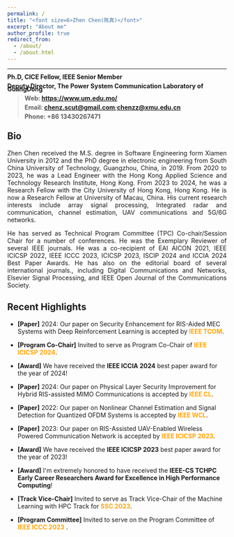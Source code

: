 ```yaml
---
permalink: /
title: "<font size=6>Zhen Chen(陈真)</font>"
excerpt: "About me"
author_profile: true
redirect_from: 
  - /about/
  - /about.html
---
```


***
<html>
<p><b style="line-height:50%"> Ph.D,  CICE Fellow,  IEEE Senior Member </b> </p>
<p><b style="line-height:50%"> Deputy Director, The Power System Communication Laboratory of GuangDong </b> </p>
<!--
<p><b style="line-height:50%"><a href="https://www.um.edu.mo/">Institute of Microelectronics，University of Macau, China.</a></b></p>
 

<p><b style="line-height:50%"><a href="http:// ">Institute of multi-dimensional signal processing(Shenzhen)</a></b></p> 
-->

  
</html>

><p><b style="line-height:50%"> Web: <a href="https://www.um.edu.mo/">https://www.um.edu.mo/</a> </b></p>
><p><b style="line-height:50%"> Email: <a href="mailto:chenz.scut@gmail.com">chenz.scut@gmail.com</a>;<a href="mailto:chenzz@xmu.edu.cn">chenzz@xmu.edu.cn</a></b> </p>
><p><b style="line-height:50%"> Phone: +86 13430267471 </b></p>
<!--
><p><b width="50%" style="line-height:50%">School of Electronic and Information Engineering, Shaw Building, Wushan Campus, SCUT, 510461, China.  </b> </p>
-->
Bio
----------
<p align="justify">
Zhen Chen received the M.S. degree in Software Engineering form Xiamen University in 2012 and the PhD degree in electronic engineering from South China University of Technology, Guangzhou, China, in 2019. From 2020 to 2023, he was a Lead Engineer with the Hong Kong Applied Science and Technology Research Institute, Hong Kong. From 2023 to 2024, he was a Research Fellow with the City University of Hong Kong, Hong Kong. He is now a Research Fellow at University of Macau, China. His current research interests include array signal processing, Integrated radar and communication, channel estimation, UAV communications and 5G/6G networks. 
</p>



  
<p align="justify">
He has served as Technical Program Committee (TPC) Co-chair/Session Chair for a number of conferences. He was the Exemplary Reviewer of several IEEE journals. He was a co-recipient of EAI AICON 2021, IEEE ICICSP 2022, IEEE ICCC 2023, ICICSP 2023, ISCIP 2024 and ICCIA 2024 Best Paper Awards. He has also on the editorial board of several international journals., including Digital Communications and Networks, Elsevier Signal Processing, and IEEE Open Journal of the Communications Society.
</p>


<!--
[深大超算队招新(SZU-HPC Team is recruiting!)](https://amelieczhou.github.io/recruiting/)
----
-->

Recent Highlights
----------
* **[Paper]** 2024: Our paper on Security Enhancement for RIS-Aided MEC Systems with Deep Reinforcement Learning is accepted by **<font color=orange>IEEE TCOM</font>**.

* **[Program Co-Chair]** Invited to serve as Program Co-Chair of **<font color=orange>IEEE ICICSP 2024</font>**.
* **[Award]** We have received the **IEEE ICCIA 2024** best paper award for the year of 2024!

* **[Paper]** 2024: Our paper on Physical Layer Security Improvement for Hybrid RIS-assisted MIMO Communications is accepted by **<font color=orange>IEEE CL</font>**. 

* **[Paper]** 2022: Our paper on Nonlinear Channel Estimation and Signal Detection for Quantized OFDM Systems is accepted by **<font color=orange>IEEE WCL</font>**.

* **[Paper]** 2023: Our paper on RIS-Assisted UAV-Enabled Wireless Powered Communication Network is accepted by **<font color=orange>IEEE ICICSP 2023</font>**.

* **[Award]** We have received the **IEEE ICICSP 2023** best paper award for the year of 2023!

* **[Award]** I'm extremely honored to have received the **IEEE-CS TCHPC Early Career Researchers Award for Excellence in High Performance Computing**!

* **[Track Vice-Chair]** Invited to serve as Track Vice-Chair of the Machine Learning with HPC Track for **<font color=orange>SSC 2023</font>**.

* **[Program Committee]** Invited to serve on the Program Committee of **<font color=orange>IEEE ICCC 2023</font>** .


<!---
  Selected Awards
  ----------
* **[Track Co-Chair]** Invited to serve as a Track Co-Chair for the Scalable Algorithms and Analytics Track of **<font color=orange>HiPC 2020</font>** .

* **[Program Committee]** Invited to serve on the Program Committee of **<font color=orange>SC 2020, Cluster 2020 and CCGrid 2020</font>** .

* **[Paper]** 2020: Our paper on Cost-Aware Partitioning for Efficient Large Graph Processing in Geo-Distributed Datacenters is accepted by **<font color=orange>IEEE TPDS</font>**.

* **[Paper]** 2019: Our paper on Incorporating Probabilistic Optimizations for Resource Provisioning of Data Processing Workflows is accepted by **<font color=orange>ICPP 2019</font>**.

* **[Paper]** 2019: Our paper on Privacy Regulation Aware Process Mapping in Geo-Distributed Cloud Data Centers is accepted by **<font color=orange>IEEE TPDS</font>**.

* **[Paper]** 2019: Our paper on Scaling Data Stream Processing on Shared-Memory Multicore Architectures is accepted by **<font color=orange>SIGMOD 2019</font>**.

* **[Posters and Demo Co-Chair]** Invited to serve on the Posters and Demo Co-Chair of **<font color=orange>ICDCS 2020</font>** .

* **[Program Co-Chair]** Invited to serve as a Program Co-Chair of **<font color=orange>SmartData-2019</font>** .



  
  Please see full honors [here](https://amelieczhou.github.io/cv/#honors)
  
  * IEEE Outstanding Leadership Award, IEEE SmartData 2019
  * INRIA Postdoctoral Fellowship
  * Spotlight Article Recipient, IEEE Transactions on Cloud Computing
  * Best PhD Consortium Award, CloudCom'14
  * Student Travel Grant, IPDPS'14
  * Research Scholarship, NTU
  * Graduated with Highest Honors, Beihang University
  * First Prize Academic Award (top 1%), Beihang University
  * First Prize in Beijing Undergraduate Electronic Design Contest
  
  Selected Publications
  ----------
  
  Please see full list [here](https://amelieczhou.github.io/publications/)
  
  * **[TPDS] Amelie Chi Zhou**, Bingkun Shen, Yao Xiao, Shadi Ibrahim, Bingsheng He: Cost-Aware Partitioning for Efficient Large Graph Processing in Geo-Distributed Datacenters. IEEE Trans. Parallel Distrib. Syst. 31(7): 1707-1723 (2020)
  
  * **[ICPP]** Zheng Chen, Feng Zhang, **Amelie Chi Zhou**, Jidong Zhai, Chenyang Zhang, Xiaoyong Du: ParSecureML: An Efficient Parallel Secure Machine Learning Framework on GPUs. ICPP 2020: 22:1-22:11
  
  * **[TPDS] Amelie Chi Zhou**, Yao Xiao, Yifan Gong, Bingsheng He, Jidong Zhai, Rui Mao: Privacy Regulation Aware Process Mapping in Geo-Distributed Cloud Data Centers. IEEE Trans. Parallel Distrib. Syst. 30(8): 1872-1888 (2019)
  
  * **[ICPP] Amelie Chi Zhou**, Yao Xiao, Bingsheng He, Shadi Ibrahim, Reynold Cheng: Incorporating Probabilistic Optimizations for Resource Provisioning of Data Processing Workflows. ICPP 2019: 6:1-6:10
  
  * **[SIGMOD]** Shuhao Zhang, Jiong He, **Amelie Chi Zhou**, Bingsheng He: BriskStream: Scaling Data Stream Processing on Shared-Memory Multicore Architectures. SIGMOD Conference 2019: 705-722
  
  * **[ICPP] Amelie Chi Zhou**, Tien-Dat Phan, Shadi Ibrahim, Bingsheng He, Energy-Efficient Speculative Execution using Advanced Reservation for Heterogeneous Clusters, ICPP 2018, Eugene, OR, USA, Aug 2018.
  
  * **[FGCS]** Orcun Yildiz, **Amelie Chi Zhou**, Shadi Ibrahim, Improving the Effectiveness of Burst Buffers for Big Data Processing in HPC Systems with Eley, in Future Generation Computer Systems, Mar 2018.
  
  * **[CCGrid]** Jad Darrous, Shadi Ibrahim, **Amelie Chi Zhou**, Christian Pérez, Nitro: Network-Aware Virtual Machine Image Management in Geo-Distributed Clouds, in CCGrid 2018, Washington D.C., USA, May 2018.
  
  * **[ICPADS]** Zhaojie Niu, Bingsheng He, **Amelie Chi Zhou**, Lau Chiew Tong, Multi-Objective Optimizations in Geo-Distributed Data Analytics Systems, in ICPADS 2017, Shenzhen, China, Dec 2017.
  
  * **[SC] Amelie Chi Zhou**, Yifan Gong, Bingsheng He and Jidong Zhai, Efficient Process Mapping in Geo-Distributed Cloud Data Centers, in SC 2017, Denver, CO, USA, Nov 2017.
  
  * **[CLUSTER]** Orcun Yildiz, **Amelie Chi Zhou**, Shadi Ibrahim, Eley: On the Effectiveness of Burst Buffers for Big Data Processing in HPC Systems, in CLUSTER 2017 (short paper), Honolulu, HI, USA, Sep 2017.
  
  * **[Euro-Par]** Tien-Dat Phan, Shadi Ibrahim, **Amelie Chi Zhou**, Guillaume Aupy and Gabriel Antoniu, Energy-Driven Straggler Mitigation in MapReduce, in Euro-Par 2017, Spain, Aug 2017.
  
  * **[ICDCS] Amelie Chi Zhou**, Shadi Ibrahim, Bingsheng He, On Achieving Efficient Data Transfer for Graph Processing in Geo-Distributed Datacenters, In ICDCS 2017 (Applications and Experiences Track), Atlanta, GA, USA, Jun 2017.
  
  * **[ICDE]** Shuhao Zhang, Bingsheng He, Daniel Dahlmeier, **Amelie Chi Zhou**, Thomas Heinze, Revisiting the Design of Data Stream Processing Systems on Multi-Core Processors, In ICDE 2017, San Diego, CA, USA, Apr 2017.
  
  * **[TPDS] Amelie Chi Zhou**, Bingsheng He, Xuntao Cheng, Chiew Tong Lau, A Declarative Optimization Engine for Resource Provisioning of Scientific Workflows in Geo-Distributed Clouds, in IEEE TPDS vol. 28, no. 3, pp. 647-661, Mar 2017.
  
  * **[Book Chapter] Amelie Chi Zhou**, Bingsheng He, Shadi Ibrahim, A Taxonomy and Survey of Scientific Computing in the Cloud, in Rajkumar Buyya, Rodriog N. Calheiros, and Amir Vahid Dastjerdi: Big Data: Principle and Paradigms, Chapter 17, Publisher: Morgan Kaufmann, 2016.
  
  * **[SC]** Yifan Gong, Bingsheng He, **Amelie Chi Zhou**, Monetary Cost Optimizations for HPC Applications on Amazon Clouds: Checkpoints and Replicated Execution, in SC 2015, Austin, TX, USA, Nov 2015. 
  
  * **[HPDC] Amelie Chi Zhou**, Bingsheng He, Xuntao Cheng, Chiew Tong Lau, A Declarative Optimization Engine for Resource Provisioning of Scientific Workflows in IaaS Clouds, in HPDC 2015, Portland, OR, USA, Jun 2015.
  
  * **[TCC] Amelie Chi Zhou**, Bingsheng He, Cheng Liu, Monetary Cost Optimizations for Hosting Workflow-as-a-Service in IaaS Clouds, in IEEE TCC 4(1): 34-48 (2015).
  
  * **[TPDS]** Bingsheng He, Jeffrey Xu Yu, **Amelie Chi Zhou**, Improving Update-Intensive Workloads on Flash Disks Through Exploiting Multi-Chip Parallelism, in IEEE TPDS 26: 152-162 (2015).
  
  * **[CloudCom] Amelie Chi Zhou**, Bingsheng He, Simplified Resource Provisioning for Workflows in IaaS Clouds, in CloudCom 2014, **Best PhD Consortium Award**, Singapore, Dec 2014.
  
  * **[TCC] Amelie Chi Zhou**, Bingsheng He, Transformation-based Monetary Cost Optimizations for Workflows in the Cloud, in IEEE TCC 2(1): 85-98 (2014), **Spotlight article of the issue, invited presentation in IEEE CloudCom 2014**.
  
  Selected Scholarly Addresses
  ---
  
  * **Invited talks and tutorials**
  
    * **[SA7]** Efficient Partitioning for Large Graphs in Geo-Distributed Environments. **Invited talk** at Tianjing
  University, online, Dec 2020.
  
    * **[SA6]** Parallel Computing and It’s Application to Engineering Modeling. **Invited tutorial** (two days) at
  China Nuclear Power Design Company, Shenzhen, Oct 2019.
  
    * **[SA5]** Privacy-Aware Process Mapping in Geo-Distributed Cloud Data Centers. **Invited talk** at DL4Sci
  workshop, colocated with HPCAsia’19, Guangzhou, China, Jan 2019.
  
    * **[SA4]** Simplified and Effective Resource Provisioning for Scientific Workflows in IaaS Clouds. **Invited talk**
  at Anhui Jianzhu University, Hefei, China, March 2018.
  
    * **[SA3]** Efficient Process Mapping in Geo-Distributed Cloud Data Centers. **Invited talk** at Shenzhen Institutes
  of Advanced Technology, Chinese Academy of Sciences, Shenzhen, China, Dec 2017.
  
    * **[SA2]** Effective and Simplified Big Data Management on Clouds. **Invited talk** at Beihang University Vision
  Forum for International Young Scholars, Beijing, China, May 2017.
  
    * **[SA1]** Monetary Cost Optimizations for Workflows in the IaaS Cloud. **Invited talk** at Argonne National
  Laboratory, Chicago, USA, May 2014.
  
  * **Conference talks**
  
    * **[CT7]** Energy-Efficient Speculative Execution using Advanced Reservation for Heterogeneous Clusters. ICPP’18,
  Eugene, OR, USA, Aug 2018.
  
    * **[CT6]** Efficient Process Mapping in Geo-Distributed Cloud Data Centers. SC’17, Denver, CO, USA, Nov 2017.
  
    * **[CT5]** On Achieving Efficient Data Transfer for Graph Processing in Geo-Distributed Datacenters. ICDCS’17,
  Atlanta, GA, USA, Jun 2017.
  
    * **[CT4]** Incorporating Probabilistic Optimizations for Resource Provisioning of Cloud Workflow Processing.
  5th JLESC Workshop, Lyon, France, Jun 2016.
  
    * **[CT3]** A Declarative Optimization Engine for Resource Provisioning of Scientific Workflows in IaaS Clouds.
  HPDC’15, Portland, USA, June 2015.
  
    * **[CT2]** Transformation-based Monetary Cost Optimizations for Workflows in the Cloud. Invited IEEE TCC
  Paper Presentation at CloudCom’14, Singapore, Dec 2014.
  
    * **[CT1]** Simplified Resource Provisioning for Workflows in IaaS Clouds. CloudCom’14 PhD Consortium, Singapore, Dec 2014.
-->
